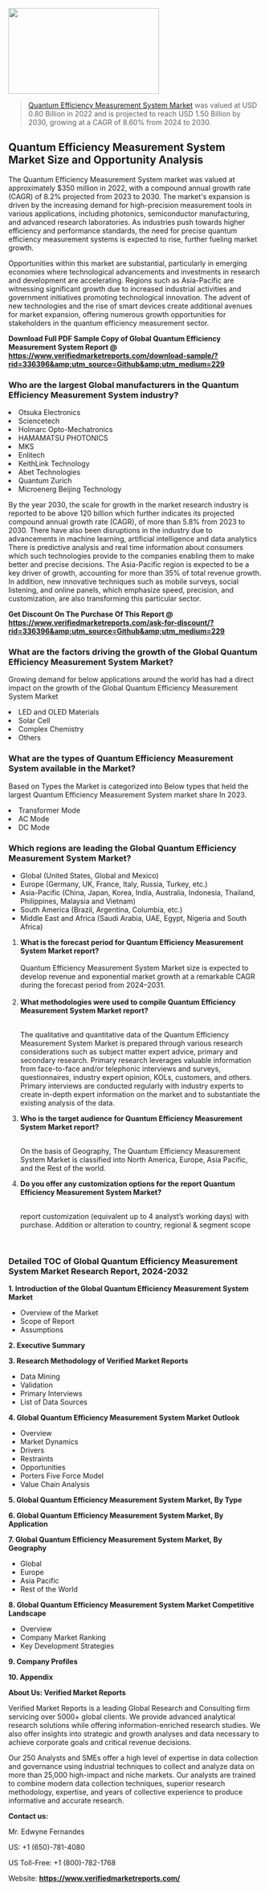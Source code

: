<img src="https://ffe5etoiles.com/wp-content/uploads/2024/12/MST1-300x171.png" alt="" width="300" height="171" class="alignnone size-medium wp-image-20088" /><blockquote><p><p><a href="https://www.verifiedmarketreports.com/download-sample/?rid=336396&utm_source=Github&utm_medium=229" target="_blank">Quantum Efficiency Measurement System Market</a> was valued at USD 0.80 Billion in 2022 and is projected to reach USD 1.50 Billion by 2030, growing at a CAGR of 8.60% from 2024 to 2030.</p></blockquote><p><h2>Quantum Efficiency Measurement System Market Size and Opportunity Analysis</h2><p>The Quantum Efficiency Measurement System market was valued at approximately $350 million in 2022, with a compound annual growth rate (CAGR) of 8.2% projected from 2023 to 2030. The market's expansion is driven by the increasing demand for high-precision measurement tools in various applications, including photonics, semiconductor manufacturing, and advanced research laboratories. As industries push towards higher efficiency and performance standards, the need for precise quantum efficiency measurement systems is expected to rise, further fueling market growth.</p><p>Opportunities within this market are substantial, particularly in emerging economies where technological advancements and investments in research and development are accelerating. Regions such as Asia-Pacific are witnessing significant growth due to increased industrial activities and government initiatives promoting technological innovation. The advent of new technologies and the rise of smart devices create additional avenues for market expansion, offering numerous growth opportunities for stakeholders in the quantum efficiency measurement sector.</p></p><p class=""><strong>Download Full PDF Sample Copy of Global Quantum Efficiency Measurement System Report @ <a href="https://www.verifiedmarketreports.com/download-sample/?rid=336396&amp;utm_source=Github&amp;utm_medium=229" target="_blank">https://www.verifiedmarketreports.com/download-sample/?rid=336396&amp;utm_source=Github&amp;utm_medium=229</a></strong></p><h3 id="" class="">Who are the largest Global manufacturers in the Quantum Efficiency Measurement System industry?</h3><p><li>Otsuka Electronics</li><li> Sciencetech</li><li> Holmarc Opto-Mechatronics</li><li> HAMAMATSU PHOTONICS</li><li> MKS</li><li> Enlitech</li><li> KeithLink Technology</li><li> Abet Technologies</li><li> Quantum Zurich</li><li> Microenerg Beijing Technology</li></p><div class=""><div class="" dir="" data-message-author-role="" data-message-id="" data-message-model-slug=""><div class=""><div class=""><div class=""><div class="" dir="" data-message-author-role="" data-message-id="" data-message-model-slug=""><div class=""><div class=""><p>By the year 2030, the scale for growth in the market research industry is reported to be above 120 billion which further indicates its projected compound annual growth rate (CAGR), of more than 5.8% from 2023 to 2030. There have also been disruptions in the industry due to advancements in machine learning, artificial intelligence and data analytics There is predictive analysis and real time information about consumers which such technologies provide to the companies enabling them to make better and precise decisions. The Asia-Pacific region is expected to be a key driver of growth, accounting for more than 35% of total revenue growth. In addition, new innovative techniques such as mobile surveys, social listening, and online panels, which emphasize speed, precision, and customization, are also transforming this particular sector.</p><p><strong>Get Discount On The Purchase Of This Report @&nbsp; <a href="https://www.verifiedmarketreports.com/ask-for-discount/?rid=336396&amp;utm_source=Github&amp;utm_medium=229" target="_blank">https://www.verifiedmarketreports.com/ask-for-discount/?rid=336396&amp;utm_source=Github&amp;utm_medium=229</a></strong></p></div></div></div></div></div></div></div></div><h3 id="" class="">What are the factors driving the growth of the Global Quantum Efficiency Measurement System Market?</h3><p id="" class="">Growing demand for below applications around the world has had a direct impact on the growth of the Global Quantum Efficiency Measurement System Market</p><p id="" class=""><li>LED and OLED Materials</li><li> Solar Cell</li><li> Complex Chemistry</li><li> Others</li></p><h3 id="" class="">What are the types of Quantum Efficiency Measurement System available in the Market?</h3><p id="" class="">Based on Types the Market is categorized into Below types that held the largest Quantum Efficiency Measurement System market share In 2023.</p><p id="" class=""><li>Transformer Mode</li><li> AC Mode</li><li> DC Mode</li></p><h3 id="" class="">Which regions are leading the Global Quantum Efficiency Measurement System Market?</h3><ul><li>Global (United States, Global and Mexico)</li><li>Europe (Germany, UK, France, Italy, Russia, Turkey, etc.)</li><li>Asia-Pacific (China, Japan, Korea, India, Australia, Indonesia, Thailand, Philippines, Malaysia and Vietnam)</li><li>South America (Brazil, Argentina, Columbia, etc.)</li><li>Middle East and Africa (Saudi Arabia, UAE, Egypt, Nigeria and South Africa)</li></ul><p><ol><li><strong>What is the forecast period for Quantum Efficiency Measurement System Market report?<br /></strong><br /><span data-sheets-root="1" data-sheets-value="{&quot;1&quot;:2,&quot;2&quot;:&quot;XXXX size is expected to develop revenue and exponential market growth at a remarkable CAGR during the forecast period from 2024&ndash;2030.&quot;}" data-sheets-userformat="{&quot;2&quot;:12674,&quot;4&quot;:{&quot;1&quot;:2,&quot;2&quot;:16776960},&quot;10&quot;:2,&quot;11&quot;:0,&quot;15&quot;:&quot;Arial&quot;,&quot;16&quot;:12}">Quantum Efficiency Measurement System Market size is expected to develop revenue and exponential market growth at a remarkable CAGR during the forecast period from 2024&ndash;2031.</span><br /><br /></li><li><strong>What methodologies were used to compile Quantum Efficiency Measurement System Market report?<br /><br /></strong><p>The qualitative and quantitative data of the&nbsp;Quantum Efficiency Measurement System Market is prepared through various research considerations such as subject matter expert advice, primary and secondary research. Primary research leverages valuable information from face-to-face and/or telephonic interviews and surveys, questionnaires, industry expert opinion, KOLs, customers, and others. Primary interviews are conducted regularly with industry experts to create in-depth expert information on the market and to substantiate the existing analysis of the data.&nbsp;</p></li><li><strong>Who is the target audience for Quantum Efficiency Measurement System Market report?<br /><br /></strong><p>On the basis of Geography, The&nbsp;Quantum Efficiency Measurement System Market is classified into North America, Europe, Asia Pacific, and the Rest of the world.</p></li><li><strong>Do you offer any customization options for the report Quantum Efficiency Measurement System Market?<br /><br /></strong><p>report customization (equivalent up to 4 analyst&rsquo;s working days) with purchase. Addition or alteration to country, regional &amp; segment scope</p><p>&nbsp;</p></li></ol></p><h3 id="" class="">Detailed TOC of Global Quantum Efficiency Measurement System Market Research Report, 2024-2032</h3><p id="" class=""><strong>1. Introduction of the Global Quantum Efficiency Measurement System Market</strong></p><ul><li>Overview of the Market</li><li>Scope of Report</li><li>Assumptions</li></ul><p id="" class=""><strong>2. Executive Summary</strong></p><p id="" class=""><strong>3. Research Methodology of&nbsp;Verified Market Reports</strong></p><ul><li>Data Mining</li><li>Validation</li><li>Primary Interviews</li><li>List of Data Sources</li></ul><p id="" class=""><strong>4. Global Quantum Efficiency Measurement System Market Outlook</strong></p><ul><li>Overview</li><li>Market Dynamics</li><li>Drivers</li><li>Restraints</li><li>Opportunities</li><li>Porters Five Force Model</li><li>Value Chain Analysis</li></ul><p id="" class=""><strong>5. Global Quantum Efficiency Measurement System Market, By&nbsp;Type</strong></p><p id="" class=""><strong>6. Global Quantum Efficiency Measurement System Market, By Application</strong></p><p id="" class=""><strong>7. Global Quantum Efficiency Measurement System Market, By Geography</strong></p><ul><li>Global</li><li>Europe</li><li>Asia Pacific</li><li>Rest of the World</li></ul><p id="" class=""><strong>8. Global Quantum Efficiency Measurement System Market Competitive Landscape</strong></p><ul><li>Overview</li><li>Company Market Ranking</li><li>Key Development Strategies</li></ul><p id="" class=""><strong>9. Company Profiles</strong></p><p id="" class=""><strong>10. Appendix</strong></p><p id="" class=""><strong>About Us: Verified Market Reports</strong></p><p id="" class="">Verified Market Reports is a leading Global Research and Consulting firm servicing over 5000+ global clients. We provide advanced analytical research solutions while offering information-enriched research studies. We also offer insights into strategic and growth analyses and data necessary to achieve corporate goals and critical revenue decisions.</p><p id="" class="">Our 250 Analysts and SMEs offer a high level of expertise in data collection and governance using industrial techniques to collect and analyze data on more than 25,000 high-impact and niche markets. Our analysts are trained to combine modern data collection techniques, superior research methodology, expertise, and years of collective experience to produce informative and accurate research.</p><p id="" class=""><strong>Contact us:</strong></p><p id="" class="">Mr. Edwyne Fernandes</p><p id="" class="">US: +1 (650)-781-4080</p><p id="" class="">US Toll-Free: +1 (800)-782-1768</p><p id="" class="">Website: <a target="" data-test-app-aware-link=""><strong>https://www.verifiedmarketreports.com/</strong></a></p>
